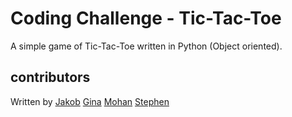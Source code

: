 # Coding Challenge - Tic-Tac-Toe

A simple game of Tic-Tac-Toe written in Python (Object oriented).

## contributors

Written by
[Jakob](https://github.com/JRJWegener)
[Gina](https://github.com/fraugina)
[Mohan](https://github.com/Mohan263)
[Stephen](https://github.com/Skelly85)